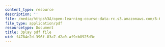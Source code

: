```yaml
---
content_type: resource
description: ''
file: /media/https%3A/open-learning-course-data-rc.s3.amazonaws.com/6-001-structure-and-interpretation-of-computer-programs-spring-2005/f4784e2d396f83a7d2a0af9cb8925d3c_GReBwkGFZcs.pdf
file_type: application/pdf
resourcetype: Document
title: 3play pdf file
uid: f4784e2d-396f-83a7-d2a0-af9cb8925d3c
---
```

